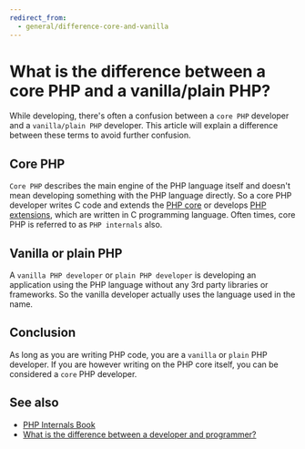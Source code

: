 ```yaml
---
redirect_from:
  - general/difference-core-and-vanilla
---
```


# What is the difference between a core PHP and a vanilla/plain PHP?

While developing, there's often a confusion between a `core PHP` developer and a
`vanilla/plain PHP` developer. This article will explain a difference between these terms
to avoid further confusion.

## Core PHP

`Core PHP` describes the main engine of the PHP language itself and doesn't mean
developing something with the PHP language directly. So a core PHP
developer writes C code and extends the [PHP core](https://github.com/php/php-src)
or develops [PHP extensions](http://php.net/manual/en/internals2.structure.php),
which are written in C programming language. Often times, core PHP is referred to
as `PHP internals` also.

## Vanilla or plain PHP

A `vanilla PHP developer` or `plain PHP developer` is developing an application using the PHP language
without any 3rd party libraries or frameworks. So the vanilla developer actually
uses the language used in the name.

## Conclusion

As long as you are writing PHP code, you are a `vanilla` or `plain` PHP developer. If you are
however writing on the PHP core itself, you can be considered a `core` PHP developer.

## See also

* [PHP Internals Book](http://www.phpinternalsbook.com/)
* [What is the difference between a developer and programmer?](/general/professions.md)

